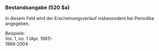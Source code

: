 ### Bestandsangabe (520 $a)

In diesem Feld wird der Erscheinungsverlauf insbesondere bei Periodika angegeben.

_Beispiele_:  
Vol. 1, no. 1 (Apr. 1981)-  
1969-2004
